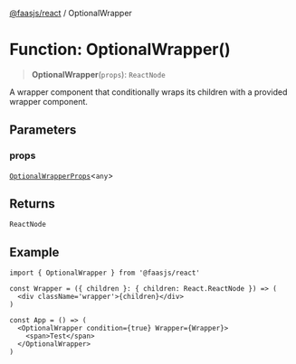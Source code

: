 [@faasjs/react](../README.md) / OptionalWrapper

# Function: OptionalWrapper()

> **OptionalWrapper**(`props`): `ReactNode`

A wrapper component that conditionally wraps its children with a provided wrapper component.

## Parameters

### props

[`OptionalWrapperProps`](../type-aliases/OptionalWrapperProps.md)\<`any`\>

## Returns

`ReactNode`

## Example

```tsx
import { OptionalWrapper } from '@faasjs/react'

const Wrapper = ({ children }: { children: React.ReactNode }) => (
  <div className='wrapper'>{children}</div>
)

const App = () => (
  <OptionalWrapper condition={true} Wrapper={Wrapper}>
    <span>Test</span>
  </OptionalWrapper>
)
```
